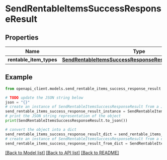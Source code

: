 # SendRentableItemsSuccessResponseResult


## Properties

Name | Type | Description | Notes
------------ | ------------- | ------------- | -------------
**rentable_item_types** | [**SendRentableItemsSuccessResponseResultRentableItemTypes**](SendRentableItemsSuccessResponseResultRentableItemTypes.md) |  | 

## Example

```python
from openapi_client.models.send_rentable_items_success_response_result import SendRentableItemsSuccessResponseResult

# TODO update the JSON string below
json = "{}"
# create an instance of SendRentableItemsSuccessResponseResult from a JSON string
send_rentable_items_success_response_result_instance = SendRentableItemsSuccessResponseResult.from_json(json)
# print the JSON string representation of the object
print(SendRentableItemsSuccessResponseResult.to_json())

# convert the object into a dict
send_rentable_items_success_response_result_dict = send_rentable_items_success_response_result_instance.to_dict()
# create an instance of SendRentableItemsSuccessResponseResult from a dict
send_rentable_items_success_response_result_from_dict = SendRentableItemsSuccessResponseResult.from_dict(send_rentable_items_success_response_result_dict)
```
[[Back to Model list]](../README.md#documentation-for-models) [[Back to API list]](../README.md#documentation-for-api-endpoints) [[Back to README]](../README.md)


